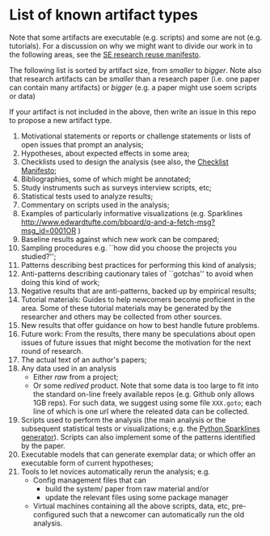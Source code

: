 # List of known artifact types

Note that some artifacts are executable (e.g. scripts) and some are not (e.g. tutorials). For a discussion on why we might want to divide our work in to the following areas, see the [SE research reuse manifesto](SEresearchReuseManifesto.md).

The following list is sorted by artifact size, from  _smaller_ to _bigger_. 
Note also that research artifacts can be _smaller_ than a research paper (i.e. one paper can contain many artifacts) or _bigger_ (e.g. a paper might use soem scripts or data)

If your artifact is not included in the above, then write an issue in this repo to propose a new artifact type.

1. Motivational statements   or reports or challenge statements or lists of open issues that prompt an analysis;
1. Hypotheses,  about expected effects in some area;
1. Checklists used to design the analysis (see also, the [Checklist Manifesto](http://atulgawande.com/book/the-checklist-manifesto/);
1. Bibliographies, some of which might be annotated;
1. Study instruments  such as surveys interview scripts, etc;
1. Statistical tests used to analyze results;
1. Commentary on scripts used in the analysis;
1. Examples of particularly informative visualizations (e.g. Sparklines http://www.edwardtufte.com/bboard/q-and-a-fetch-msg?msg_id=0001OR )
1. Baseline results against which new work can be compared;
1. Sampling procedures e.g. ``how did you choose the projects you studied?'';
1. Patterns describing  best practices for performing this kind of analysis;
1. Anti-patterns   describing cautionary tales of ``gotchas'' to avoid when doing this kind of work;
1. Negative results  that are anti-patterns, backed up by empirical results;
1. Tutorial materials: Guides to help  newcomers become proficient in the area. Some of these tutorial materials  may be generated by the researcher and others may be collected from other sources.
1. New results   that offer guidance on how to best handle future problems.
1. Future work:  From the results, there many be speculations about open issues of future issues that might become the  motivation  for the next round of research.
1. The actual text   of an author's papers;
1. Any  data used in an analysis
    + Either  _raw_ from a project;
    + Or some _redived_ product.
   Note that some data is too large to fit into the standard on-line freely available repos (e.g. Github only allows 1GB reps). For such data, we suggest using some file `XXX.goto`; each line of which is one url where the releated data can be collected. 
1. Scripts  used to perform the analysis (the main analysis or the subsequent statistical tests or visualizations; e.g.    the  [Python Sparklines generator](https://pypi.python.org/pypi/pysparklines)). Scripts can also implement some of the patterns
  identified by the paper.
1. Executable  models that can generate exemplar data;  or which offer an executable form of current hypotheses;
1. Tools to let novices automatically rerun the analysis; e.g.
    + Config management files that can
       + build the system/ paper from raw material and/or
       + update the relevant files using some package manager
    +  Virtual machines containing all the above scripts, data, etc, pre-configured such that a newcomer can automatically run the old analysis.

 
